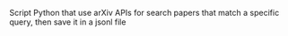 Script Python that use arXiv APIs for search papers that match a specific query, then save it in a jsonl file